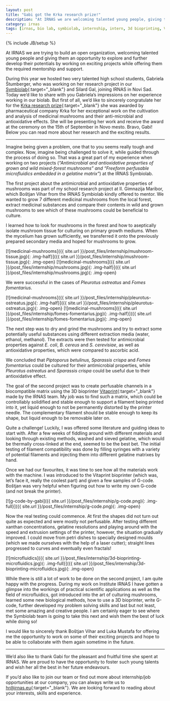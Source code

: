 ```yaml
---
layout: post
title: "Gabi got the Krka research prize!"
description: "At IRNAS we are welcoming talented young people, giving them an opportunity to explore and further develop their potentials by working on exciting projects while offering them the required mentorship and support."
category: irnas
tags: [irnas, bio lab, symbiolab, internship, intern, 3d bioprinting, Vitaprint, biohacking, biomedicine, biomaterials, biofabrication, 3d biofabrication, microfluidics, medicinal mushrooms]
---
```


{% include JB/setup %}

At IRNAS we are trying to build an open organization, welcoming talented young people and giving them an opportunity to explore and further develop their potentials by working on exciting projects while offering them the required mentorship and support.

During this year we hosted two very talented high school students, Gabriela Štumberger, who was working on her research project in our [Symbiolab](http://irnas.eu/symbiolab){:target="_blank"} and Silard Gal, joining IRNAS in Novi Sad. Today we’d like to share with you Gabriela’s impressions on her experience working in our biolab. But first of all, we’d like to sincerely congratulate her for the [Krka research prize](https://www.krkinenagrade.si/){:target="_blank"} she was awarded by pharmaceutical company Krka for her exceptional work on the cultivation and analysis of medicinal mushrooms and their anti-microbial and antioxidative effects. She will be presenting her work and receive the award at the ceremony on the 15th of September in Novo mesto. Bravo, Gabi! Below you can read more about her research and the exciting results.

<hr>

Imagine being given a problem, one that to you seems really tough and complex. Now, imagine being challenged to solve it, while guided through the process of doing so. That was a great part of my experience when working on two projects (*“Antimicrobial and antioxidative properties of grown and wild mixed-forest mushrooms” and “Freeform perfusable microfluidics embedded in a gelatine matrix”*) at the IRNAS Symbiolab.

The first project about the antimicrobial and antioxidative properties of mushrooms was part of my school research project at II. Gimnazija Maribor, which Boštjan Vihar from the IRNAS Symbiolab kindly offered to mentor. We wanted to grow 7 different medicinal mushrooms from the local forest, extract medicinal substances and compare their contents in wild and grown mushrooms to see which of these mushrooms could be beneficial to culture.

I learned how to look for mushrooms in the forest and how to aseptically isolate mushroom tissue for culturing on primary growth mediums. When the mycelium has grown sufficiently, we transferred it onto the previously prepared secondary media and hoped for mushrooms to grow.

[![medicinal-mushrooms]({{ site.url }}/post_files/internship/mushroom-tissue.jpg){: .img-half}]({{ site.url }}/post_files/internship/mushroom-tissue.jpg){: .img-open}
[![medicinal-mushrooms]({{ site.url }}/post_files/internship/mushrooms.jpg){: .img-half}]({{ site.url }}/post_files/internship/mushrooms.jpg){: .img-open}

We were successful in the cases of *Pleurotus ostreatus* and *Fomes fomentarius*.

[![medicinal-mushrooms]({{ site.url }}/post_files/internship/pleurotus-ostreatus.jpg){: .img-half}]({{ site.url }}/post_files/internship/pleurotus-ostreatus.jpg){: .img-open}
[![medicinal-mushrooms]({{ site.url }}/post_files/internship/fomes-fomentarius.jpg){: .img-half}]({{ site.url }}/post_files/internship/fomes-fomentarius.jpg){: .img-open}

The next step was to dry and grind the mushrooms and try to extract some potentially useful substances using different extraction media (water, ethanol, methanol). The extracts were then tested for antimicrobial properties against *E. coli*, *B. cereus* and *S. cerevisiae*, as well as antioxidative properties, which were compared to ascorbic acid.

We concluded that *Piptoporus betulinus, Sparassis crispa* and *Fomes fomentarius* could be cultured for their antimicrobial properties, while *Pleurotus ostreatus* and *Sparassis crispa* could be useful due to their antioxidative effect.

The goal of the second project was to create perfusable channels in a biocompatible matrix using the 3D bioprinter [Vitaprint](http://irnas.eu/vitaprint){:target="_blank"} made by the IRNAS team. My job was to find such a matrix, which could be controllably solidified and stable enough to support a filament being printed into it, yet liquid enough to not be permanently distorted by the printer needle. The complementary filament should be stable enough to keep its shape, but liquid enough to be removable later on.

Quite a challenge! Luckily, I was offered some literature and guiding ideas to start with. After a few weeks of fiddling around with different materials and looking through existing methods, washed and sieved gelatine, which would be thermally cross-linked at the end, seemed to be the best bet. The initial testing of filament compatibility was done by filling syringes with a variety of potential filaments and injecting them into different gelatine matrixes by hand. 

Once we had our favourites, it was time to see how all the materials work with the machine. I was introduced to the Vitaprint bioprinter (which was, let’s face it, really the coolest part) and given a few samples of G-code. Boštjan was very helpful when figuring out how to write my own G-code (and not break the printer).

[![g-code-by-gabi]({{ site.url }}/post_files/internship/g-code.png){: .img-full}]({{ site.url }}/post_files/internship/g-code.png){: .img-open}

Now the real testing could commence. At first the shapes did not turn out quite as expected and were mostly not perfusable. After testing different xanthan concentrations, gelatine resolutions and playing around with the speed and extrusion settings of the printer, however, the situation gradually improved. I could move from petri dishes to specially designed moulds (which we made ourselves with the help of a laser cutter); straight lines progressed to curves and eventually even fractals!

[![microfluidics]({{ site.url }}/post_files/internship/3d-bioprinting-microfluidics.jpg){: .img-full}]({{ site.url }}/post_files/internship/3d-bioprinting-microfluidics.jpg){: .img-open}

While there is still a lot of work to be done on the second project, I am quite happy with the progress. During my work on Institute IRNAS I have gotten a glimpse into the workings of practical scientific applications as well as the field of microfluidics, got introduced into the art of culturing mushrooms, learned some new biological methods, how to use a 3D bioprinter, write G-code, further developed my problem solving skills and last but not least, met some amazing and creative people. I am certainly eager to see where the Symbiolab team is going to take this next and wish them the best of luck while doing so!

I would like to sincerely thank Boštjan Vihar and Luka Mustafa for offering me the opportunity to work on some of their exciting projects and hope to be able to collaborate with them again sometime in the future.

<hr>

We’d  also like to thank Gabi for the pleasant and fruitful time she spent at IRNAS. We are proud to have the opportunity to foster such young talents and wish her all the best in her future endeavours.

If you’d also like to join our team or find out more about internship/job opportunities at our company, you can always write us to [hr@irnas.eu](mailto:hr@irnas.eu){:target="_blank"}. We are looking forward to reading about your interests, skills and experience.


